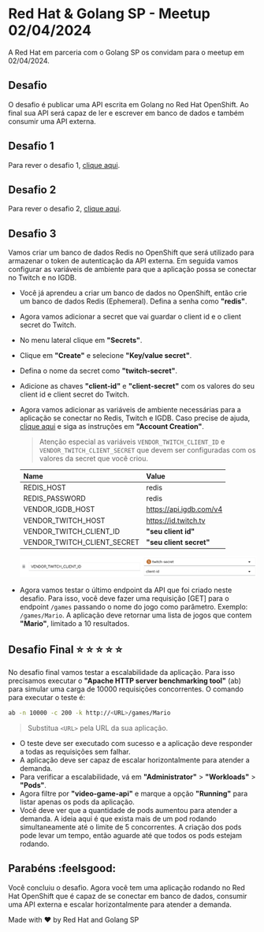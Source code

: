 # Red Hat & Golang SP - Meetup 02/04/2024

A Red Hat em parceria com o Golang SP os convidam para o meetup em 02/04/2024.

## Desafio

O desafio é publicar uma API escrita em Golang no Red Hat OpenShift. Ao final sua API será capaz de ler e escrever em banco de dados e também consumir uma API externa.

## Desafio 1

Para rever o desafio 1, [clique aqui](/docs/CHALLENGE_1.md).

## Desafio 2

Para rever o desafio 2, [clique aqui](/docs/CHALLENGE_2.md).

## Desafio 3

Vamos criar um banco de dados Redis no OpenShift que será utilizado para armazenar o token de autenticação da API externa. Em seguida vamos configurar as variáveis de ambiente para que a aplicação possa se conectar no Twitch e no IGDB.

- Você já aprendeu a criar um banco de dados no OpenShift, então crie um banco de dados Redis (Ephemeral). Defina a senha como **"redis"**.
- Agora vamos adicionar a secret que vai guardar o client id e o client secret do Twitch.
- No menu lateral clique em **"Secrets"**.
- Clique em **"Create"** e selecione **"Key/value secret"**.
- Defina o nome da secret como **"twitch-secret"**.
- Adicione as chaves **"client-id"** e **"client-secret"** com os valores do seu client id e client secret do Twitch.
- Agora vamos adicionar as variáveis de ambiente necessárias para a aplicação se conectar no Redis, Twitch e IGDB. Caso precise de ajuda, [clique aqui](https://api-docs.igdb.com/#getting-started) e siga as instruções em **"Account Creation"**.

  > Atenção especial as variáveis `VENDOR_TWITCH_CLIENT_ID` e `VENDOR_TWITCH_CLIENT_SECRET` que devem ser configuradas com os valores da secret que você criou.

    | Name | Value |
    | ---- | ----- |
    | REDIS_HOST | redis |
    | REDIS_PASSWORD | redis |
    | VENDOR_IGDB_HOST | <https://api.igdb.com/v4> |
    | VENDOR_TWITCH_HOST | <https://id.twitch.tv> |
    | VENDOR_TWITCH_CLIENT_ID | **"seu client id"** |
    | VENDOR_TWITCH_CLIENT_SECRET | **"seu client secret"** |

    ![env from secrets](/assets/screenshots/Screenshot_add_env_from_secret.png)

- Agora vamos testar o último endpoint da API que foi criado neste desafio. Para isso, você deve fazer uma requisição [GET] para o endpoint `/games` passando o nome do jogo como parâmetro. Exemplo: `/games/Mario`. A aplicação deve retornar uma lista de jogos que contem **"Mario"**, limitado a 10 resultados.

## Desafio Final :star: :star: :star: :star: :star:

No desafio final vamos testar a escalabilidade da aplicação. Para isso precisamos executar o **"Apache HTTP server benchmarking tool"** (ab) para simular uma carga de 10000 requisições concorrentes. O comando para executar o teste é:

```bash
ab -n 10000 -c 200 -k http://<URL>/games/Mario
```

> Substitua `<URL>` pela URL da sua aplicação.

- O teste deve ser executado com sucesso e a aplicação deve responder a todas as requisições sem falhar.
- A aplicação deve ser capaz de escalar horizontalmente para atender a demanda.
- Para verificar a escalabilidade, vá em **"Administrator"** > **"Workloads"** > **"Pods"**.
- Agora filtre por **"video-game-api"** e marque a opção **"Running"** para listar apenas os pods da aplicação.
- Você deve ver que a quantidade de pods aumentou para atender a demanda. A ideia aqui é que exista mais de um pod rodando simultaneamente até o limite de 5 concorrentes. A criação dos pods pode levar um tempo, então aguarde até que todos os pods estejam rodando.

## Parabéns :feelsgood:

Você concluiu o desafio. Agora você tem uma aplicação rodando no Red Hat OpenShift que é capaz de se conectar em banco de dados, consumir uma API externa e escalar horizontalmente para atender a demanda.

Made with :heart: by Red Hat and Golang SP
